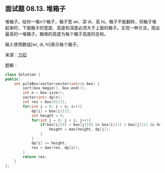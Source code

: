 ## 面试题 08.13. 堆箱子

堆箱子。给你一堆n个箱子，箱子宽 wi、深 di、高 hi。箱子不能翻转，将箱子堆起来时，下面箱子的宽度、高度和深度必须大于上面的箱子。实现一种方法，搭出最高的一堆箱子。箱堆的高度为每个箱子高度的总和。

输入使用数组[wi, di, hi]表示每个箱子。

来源：[力扣](https://leetcode-cn.com/problems/pile-box-lcci)

题解：
```C++
class Solution {
public:
    int pileBox(vector<vector<int>>& box) {
        sort(box.begin(), box.end());
        int n = box.size();
        vector<int> dp(n);
        int res = box[0][2];
        for(int i = 0; i < n; i++){
            dp[i] = box[i][2];
            int height = 0;
            for(int j = 0; j < i; j++){
                if(box[i][0] > box[j][0] && box[i][1] > box[j][1] && box[i][2] > box[j][2]){
                    height = max(height, dp[j]);
                }
            }
            dp[i] += height;
            res = max(res, dp[i]);
        }
        return res;
    }
};
```
